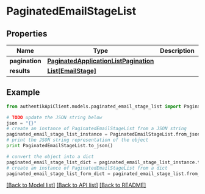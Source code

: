 # PaginatedEmailStageList


## Properties
Name | Type | Description | Notes
------------ | ------------- | ------------- | -------------
**pagination** | [**PaginatedApplicationListPagination**](PaginatedApplicationListPagination.md) |  | 
**results** | [**List[EmailStage]**](EmailStage.md) |  | 

## Example

```python
from authentikApiClient.models.paginated_email_stage_list import PaginatedEmailStageList

# TODO update the JSON string below
json = "{}"
# create an instance of PaginatedEmailStageList from a JSON string
paginated_email_stage_list_instance = PaginatedEmailStageList.from_json(json)
# print the JSON string representation of the object
print PaginatedEmailStageList.to_json()

# convert the object into a dict
paginated_email_stage_list_dict = paginated_email_stage_list_instance.to_dict()
# create an instance of PaginatedEmailStageList from a dict
paginated_email_stage_list_form_dict = paginated_email_stage_list.from_dict(paginated_email_stage_list_dict)
```
[[Back to Model list]](../README.md#documentation-for-models) [[Back to API list]](../README.md#documentation-for-api-endpoints) [[Back to README]](../README.md)


